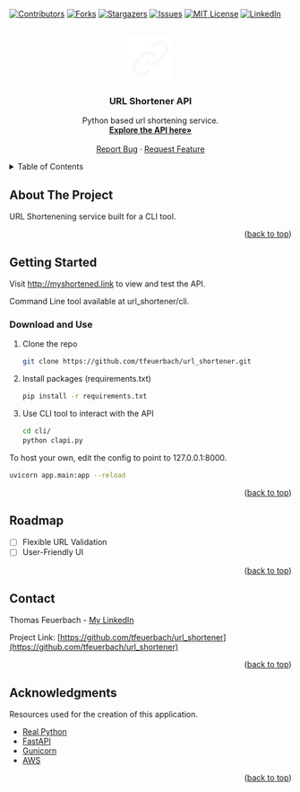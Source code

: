 <a name="readme-top"></a>
<!-- PROJECT SHIELDS -->
[![Contributors][contributors-shield]][contributors-url]
[![Forks][forks-shield]][forks-url]
[![Stargazers][stars-shield]][stars-url]
[![Issues][issues-shield]][issues-url]
[![MIT License][license-shield]][license-url]
[![LinkedIn][linkedin-shield]][linkedin-url]


<!-- PROJECT LOGO -->
<br />
<div align="center">
  <a href="https://github.com/tfeuerbach/url_shortener">
    <img src="/ui/assets/images/logo.svg" alt="Logo" width="80" height="80">
  </a>

  <h3 align="center">URL Shortener API</h3>

  <p align="center">
    Python based url shortening service.
    <br />
    <a href="http://myshortened.link/docs"><strong>Explore the API here»</strong></a>
    <br />
    <br />
    <a href="https://github.com/tfeuerbach/url_shortener/issues">Report Bug</a>
    ·
    <a href="https://github.com/tfeuerbach/url_shortener/issues">Request Feature</a>
  </p>
</div>



<!-- TABLE OF CONTENTS -->
<details>
  <summary>Table of Contents</summary>
  <ol>
    <li>
      <a href="#about-the-project">About The Project</a>
    </li>
    <li>
      <a href="#getting-started">Getting Started</a>
      <ul>
        <li><a href="#installation">Download and Use</a></li>
      </ul>
    </li>
    <li><a href="#roadmap">Roadmap</a></li>
    <li><a href="#acknowledgments">Acknowledgments</a></li>
  </ol>
</details>



<!-- ABOUT THE PROJECT -->
## About The Project

URL Shortenening service built for a CLI tool.

<p align="right">(<a href="#readme-top">back to top</a>)</p>


<!-- GETTING STARTED -->
## Getting Started

Visit http://myshortened.link to view and test the API.

Command Line tool available at url_shortener/cli.

### Download and Use

1. Clone the repo
   ```sh
   git clone https://github.com/tfeuerbach/url_shortener.git
   ```
2. Install packages (requirements.txt)
   ```sh
   pip install -r requirements.txt
   ```
3. Use CLI tool to interact with the API
   ```sh
   cd cli/
   python clapi.py
   ```

To host your own, edit the config to point to 127.0.0.1:8000.

   ```sh
   uvicorn app.main:app --reload   
   ```

<p align="right">(<a href="#readme-top">back to top</a>)</p>


<!-- ROADMAP -->
## Roadmap

- [ ] Flexible URL Validation
- [ ] User-Friendly UI

<p align="right">(<a href="#readme-top">back to top</a>)</p>


<!-- CONTACT -->
## Contact

Thomas Feuerbach - [My LinkedIn](https://linkedin.com/in/tfeuerbach)

Project Link: [https://github.com/tfeuerbach/url_shortener](https://github.com/tfeuerbach/url_shortener)

<p align="right">(<a href="#readme-top">back to top</a>)</p>


<!-- ACKNOWLEDGMENTS -->
## Acknowledgments

Resources used for the creation of this application.

* [Real Python](https://realpython.com)
* [FastAPI](https://fastapi.tiangolo.com)
* [Gunicorn](https://gunicorn.org)
* [AWS](https://aws.amazon.com)

<p align="right">(<a href="#readme-top">back to top</a>)</p>


<!-- MARKDOWN LINKS & IMAGES -->
<!-- https://www.markdownguide.org/basic-syntax/#reference-style-links -->
[contributors-shield]: https://img.shields.io/github/contributors/tfeuerbach/url_shortener.svg?style=for-the-badge
[contributors-url]: https://github.com/tfeuerbach/url_shortener/graphs/contributors
[forks-shield]: https://img.shields.io/github/forks/tfeuerbach/url_shortener.svg?style=for-the-badge
[forks-url]: https://github.com/tfeuerbach/url_shortener/network/members
[stars-shield]: https://img.shields.io/github/stars/tfeuerbach/url_shortener.svg?style=for-the-badge
[stars-url]: https://github.com/tfeuerbach/url_shortener/stargazers
[issues-shield]: https://img.shields.io/github/issues/tfeuerbach/url_shortener.svg?style=for-the-badge
[issues-url]: https://github.com/tfeuerbach/url_shortener/issues
[license-shield]: https://img.shields.io/github/license/tfeuerbach/url_shortener.svg?style=for-the-badge
[license-url]: https://github.com/tfeuerbach/url_shortener/blob/master/LICENSE.txt
[linkedin-shield]: https://img.shields.io/badge/-LinkedIn-black.svg?style=for-the-badge&logo=linkedin&colorB=555
[linkedin-url]: https://linkedin.com/in/tfeuerbach
[Python]: https://img.shields.io/badge/python-3776AB?style=for-the-badge&logo=python&logoColor=white
[Python-url]: https://python.org/
